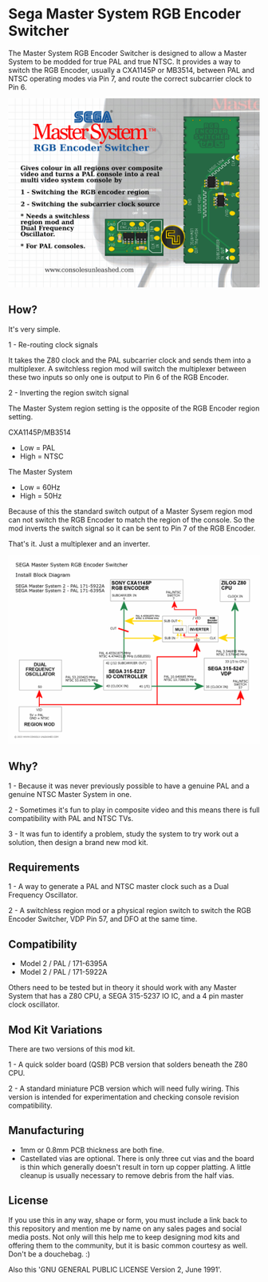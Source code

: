 # Sega Master System RGB Encoder Switcher

The Master System RGB Encoder Switcher is designed to allow a Master System to be modded for true PAL and true NTSC. It provides a way to switch the RGB Encoder, usually a CXA1145P or MB3514, between PAL and NTSC operating modes via Pin 7, and route the correct subcarrier clock to Pin 6.

![My Image](main.png)

## How?

It's very simple.

1 - Re-routing clock signals

It takes the Z80 clock and the PAL subcarrier clock and sends them into a multiplexer. A switchless region mod will switch the multiplexer between these two inputs so only one is output to Pin 6 of the RGB Encoder.

2 - Inverting the region switch signal

The Master System region setting is the opposite of the RGB Encoder region setting.

CXA1145P/MB3514

- Low = PAL
- High = NTSC

The Master System

- Low = 60Hz
- High = 50Hz

Because of this the standard switch output of a Master Sysem region mod can not switch the RGB Encoder to match the region of the console. So the mod inverts the switch signal so it can be sent to Pin 7 of the RGB Encoder.

That's it. Just a multiplexer and an inverter.

![My Image](block-diagram.png)

## Why?

1 - Because it was never previously possible to have a genuine PAL and a genuine NTSC Master System in one.

2 - Sometimes it's fun to play in composite video and this means there is full compatibility with PAL and NTSC TVs.

3 - It was fun to identify a problem, study the system to try work out a solution, then design a brand new mod kit.

## Requirements

1 - A way to generate a PAL and NTSC master clock such as a Dual Frequency Oscillator.

2 - A switchless region mod or a physical region switch to switch the RGB Encoder Switcher, VDP Pin 57, and DFO at the same time.

## Compatibility

- Model 2 / PAL / 171-6395A
- Model 2 / PAL / 171-5922A

Others need to be tested but in theory it should work with any Master System that has a Z80 CPU, a SEGA 315-5237 IO IC, and a 4 pin master clock oscillator.

## Mod Kit Variations

There are two versions of this mod kit.

1 - A quick solder board (QSB) PCB version that solders beneath the Z80 CPU.

2 - A standard miniature PCB version which will need fully wiring. This version is intended for experimentation and checking console revision compatibility.

## Manufacturing

- 1mm or 0.8mm PCB thickness are both fine.
- Castellated vias are optional. There is only three cut vias and the board is thin which generally doesn't result in torn up copper platting. A little cleanup is usually necessary to remove debris from the half vias.

## License

If you use this in any way, shape or form, you must include a link back to this repository and mention me by name on any sales pages and social media posts. Not only will this help me to keep designing mod kits and offering them to the community, but it is basic common courtesy as well. Don't be a douchebag. :)

Also this 'GNU GENERAL PUBLIC LICENSE Version 2, June 1991'.

